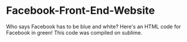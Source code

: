 # Facebook-Front-End-Website
Who says Facebook has to be blue and white? Here's an HTML code for Facebook in green! 
This code was compiled on sublime.
